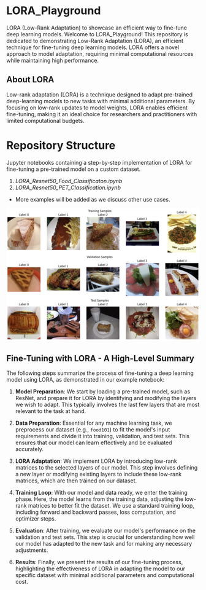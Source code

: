 # LORA_Playground
LORA (Low-Rank Adaptation) to showcase an efficient way to fine-tune deep learning models.
Welcome to LORA_Playground! This repository is dedicated to demonstrating Low-Rank Adaptation (LORA), an efficient technique for fine-tuning deep learning models. LORA offers a novel approach to model adaptation, requiring minimal computational resources while maintaining high performance.


## About LORA
Low-rank adaptation (LORA) is a technique designed to adapt pre-trained deep-learning models to new tasks with minimal additional parameters. By focusing on low-rank updates to model weights, LORA enables efficient fine-tuning, making it an ideal choice for researchers and practitioners with limited computational budgets.

# Repository Structure
Jupyter notebooks containing a step-by-step implementation of LORA for fine-tuning a pre-trained model on a custom dataset.

1. *LORA_Resnet50_Food_Classificaton.ipynb*
2. *LORA_Resnet50_PET_Classification.ipynb*

- More examples will be added as we discuss other use cases.

![Sample Image from Dataset](Sample_image_dataset.png)


## Fine-Tuning with LORA - A High-Level Summary

The following steps summarize the process of fine-tuning a deep learning model using LORA, as demonstrated in our example notebook:

1. **Model Preparation**: We start by loading a pre-trained model, such as ResNet, and prepare it for LORA by identifying and modifying the layers we wish to adapt. This typically involves the last few layers that are most relevant to the task at hand.

2. **Data Preparation**: Essential for any machine learning task, we preprocess our dataset (e.g., `food101`) to fit the model's input requirements and divide it into training, validation, and test sets. This ensures that our model can learn effectively and be evaluated accurately.

3. **LORA Adaptation**: We implement LORA by introducing low-rank matrices to the selected layers of our model. This step involves defining a new layer or modifying existing layers to include these low-rank matrices, which are then trained on our dataset.

4. **Training Loop**: With our model and data ready, we enter the training phase. Here, the model learns from the training data, adjusting the low-rank matrices to better fit the dataset. We use a standard training loop, including forward and backward passes, loss computation, and optimizer steps.

5. **Evaluation**: After training, we evaluate our model's performance on the validation and test sets. This step is crucial for understanding how well our model has adapted to the new task and for making any necessary adjustments.

6. **Results**: Finally, we present the results of our fine-tuning process, highlighting the effectiveness of LORA in adapting the model to our specific dataset with minimal additional parameters and computational cost.
